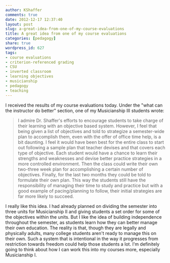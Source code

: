```yaml
---
author: KShaffer
comments: true
date: 2012-12-17 12:37:40
layout: post
slug: a-great-idea-from-one-of-my-course-evaluations
title: A great idea from one of my course evaluations
categories: [pedagogy]
share: true
wordpress_id: 627
tags:
- course evaluations
- criterion-referenced grading
- CSU
- inverted classroom
- learning objectives
- musicianship
- pedagogy
- teaching
---
```


I received the results of my course evaluations today. Under the "what can the instructor do better" section, one of my Musicianship III students wrote:



> I admire Dr. Shaffer's efforts to encourage students to take charge of their learning with an objective based system. However, I feel that being given a list of objectives and told to strategize a semester-wide plan to accomplish them, even with the offer of office time help, is a bit daunting. I feel it would have been best for the entire class to start out following a sample plan that teacher devises and that covers each type of objective. Each student would have a chance to learn their strengths and weaknesses and devise better practice strategies in a more controlled environment. Then the class could write their own two-three week plan for accomplishing a certain number of objectives. Finally, for the last two months they could be told to formulate their own plan. This way the students still have the responsibility of managing their time to study and practice but with a good example of pacing/planning to follow, their initial strategies are far more likely to succeed.



I really like this idea. I had already planned on dividing the semester into three units for Musicianship II and giving students a set order for some of the objectives within the units. But I like the idea of building independence throughout the semester, as students learn how they can better manage their own education. The reality is that, though they are legally and physically adults, many college students aren't ready to manage this on their own. Such a system that is intentional in the way it progresses from restriction towards freedom could help those students a lot. I'm definitely going to think about how I can work this into my courses more, especially Musicianship I.

